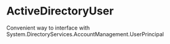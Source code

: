 # ActiveDirectoryUser
Convenient way to interface with System.DirectoryServices.AccountManagement.UserPrincipal
